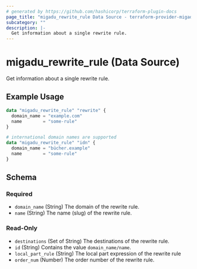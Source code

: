 ```yaml
---
# generated by https://github.com/hashicorp/terraform-plugin-docs
page_title: "migadu_rewrite_rule Data Source - terraform-provider-migadu"
subcategory: ""
description: |-
  Get information about a single rewrite rule.
---
```


# migadu_rewrite_rule (Data Source)

Get information about a single rewrite rule.

## Example Usage

```terraform
data "migadu_rewrite_rule" "rewrite" {
  domain_name = "example.com"
  name        = "some-rule"
}

# international domain names are supported
data "migadu_rewrite_rule" "idn" {
  domain_name = "bücher.example"
  name        = "some-rule"
}
```

<!-- schema generated by tfplugindocs -->
## Schema

### Required

- `domain_name` (String) The domain of the rewrite rule.
- `name` (String) The name (slug) of the rewrite rule.

### Read-Only

- `destinations` (Set of String) The destinations of the rewrite rule.
- `id` (String) Contains the value `domain_name/name`.
- `local_part_rule` (String) The local part expression of the rewrite rule
- `order_num` (Number) The order number of the rewrite rule.
